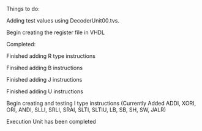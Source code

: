 Things to do:

Adding test values using DecoderUnit00.tvs. 

Begin creating the register file in VHDL

Completed:

Finished adding R type instructions

Finsihed adding B instructions

Finished adding J instructions

Finished adding U instructions

Begin creating and testing I type instructions (Currently Added ADDI, XORI, ORI, ANDI, SLLI, SRLI, SRAI, SLTI, SLTIU, LB, SB, SH, SW, JALR)

Execution Unit has been completed